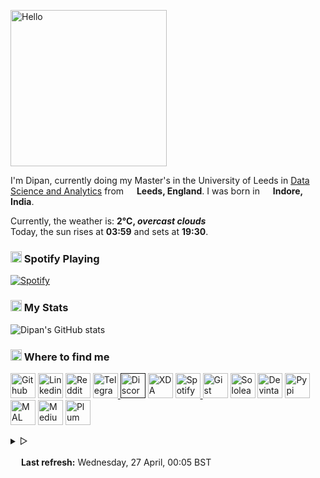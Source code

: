 <p><img alt="Hello" width="250px" src="https://i.imgur.com/Fihbexl.gif" /></p>
<p><codersrank-skills-chart username="themagicalmammal"></codersrank-skills-chart>
I&#39;m Dipan, currently doing my Master&#39;s in the University of Leeds in 
<a href="https://courses.leeds.ac.uk/i071/data-science-and-analytics-msc">Data Science and Analytics</a> 
from <img src="https://i.imgur.com/DPngeUJ.png" width="13"/> <b>Leeds, England</b>. 
I was born in <img src="https://i.imgur.com/DzzzpBo.png" width="13"/> <b>Indore, India</b>. </p>
<p><p>Currently, the weather is: <b> 2°C, 
   <i>overcast clouds</i></b><br>Today, the sun rises at <b>03:59</b> and sets at <b>19:30</b>.
</p></p>
<p><h3><img src="https://i.imgur.com/aSVPWXc.png" width="18"/> Spotify Playing</h3>
<a href="https://open.spotify.com/user/88h9x52o4rver6y7ka9upj5a6"><img src="https://spotify-pw0mefqpu-spotifydipan.vercel.app/api/spotify" alt="Spotify"></a></p>
<p><h3><img src="https://i.imgur.com/84QPnNl.png" width="18"/> My Stats
</h3>
<img src="https://github-readme-stats-bay-ten-48.vercel.app/api?username=themagicalmammal&amp;include_all_commits=true&amp;bg_color=30,e96443,904e95&amp;title_color=fff&amp;text_color=fff" alt="Dipan&#39;s GitHub stats"></p>
<p><h3><img src="https://i.imgur.com/yQHTmCW.png" width="18"/> Where to find me
</h3>
<a href="https://github.com/themagicalmammal/"> <img alt="Github" width="40px" src="https://i.imgur.com/RjscN2M.png" /></a>
<a href="https://uk.linkedin.com/in/themagicalmammal/"> <img alt="Linkedin" width="40px" src="https://i.imgur.com/Hp2w5wM.png" /></a>
<a href="https://www.reddit.com/user/themagicalmammal/"> <img alt="Reddit" width="40px" src="https://i.imgur.com/E8vTLyb.png" /></a>
<a href="https://telegram.im/@themagicalmammal"> <img alt="Telegram" width="40px" src="https://i.imgur.com/8uCq4fi.png" /> </a>
<a href=""> <img alt="Discord" width="40px" src="https://i.imgur.com/allk32s.png" /></a>
<a href="https://forum.xda-developers.com/m/themagicalmammal.9670192/"> <img alt="XDA" width="40px" src="https://i.imgur.com/ZkDQREa.png" /></a>
<a href="https://open.spotify.com/user/88h9x52o4rver6y7ka9upj5a6?si=i5kyqZQOQmOu_NRn-T7FQw&nd=1"> <img alt="Spotify" width="40px" src="https://i.imgur.com/TuGJlcZ.png" /> </a>
<a href="https://gist.github.com/themagicalmammal/"> <img alt="Gist" width="40px" src="https://i.imgur.com/6w4HNmL.png" /></a>
<a href="https://www.sololearn.com/profile/4562055"> <img alt="Sololearn" width="40px" src="https://i.imgur.com/6mnh2V5.png" /></a>
<a href="https://www.deviantart.com/themagicalmammal"> <img alt="Devintart" width="40px" src="https://i.imgur.com/YWUKoPE.png" /></a>
<a href="https://pypi.org/user/themagicalmammal/"> <img alt="Pypi" width="40px" src="https://i.imgur.com/901ps8h.png" /></a>
<a href="https://myanimelist.net/profile/themagicalmammal"> <img alt="MAL" width="40px" src="https://i.imgur.com/TnZcuA4.png" /></a>
<a href="https://medium.com/@d19cyber"> <img alt="Medium" width="40px" src="https://i.imgur.com/HvRIk6L.png" /></a>
<a href="https://secure.plum.io/p/2Ui2Qr0KSS7QP04pEq_-BQ"> <img alt="Plum" width="40px" src="https://i.imgur.com/PNhxaKM.png" /></a>
<br></p>
<p><details>
   <summary> &#9655;</summary>
   <h3><img src="https://i.imgur.com/Iv6o6Gf.png" width="18"/> GitHub Activity
   </h3>
   <!--START_SECTION:activity-->
   <details>
      <summary> &#9655;</summary>
      <h3><img src="https://i.imgur.com/fYbz1Tu.gif" width="17"/> Activity Graph
      </h3>
      <img alt="Activity" width="547px" src="https://activity-graph.herokuapp.com/graph?username=themagicalmammal&theme=xcode&custom_title=Activity%20Graph&hide_border=true" />
      <br><br>
      <details>
         <summary> &#9655;</summary>
         <h3><img src="https://i.imgur.com/x8tsLuE.png" width="18"/> Trophies</h3>
         <img src="https://github-profile-trophy.vercel.app/?username=themagicalmammal&amp;theme=juicyfresh&amp;row=1&amp;column=5" alt="trophy">
         <br><br>
         <details>
            <summary> &#9655;</summary>
            <h3><img src="https://i.imgur.com/xGG5c7N.png" width="18"/> QR Code</h3>
            <img alt="QRCode" width="200px" src="https://i.imgur.com/DSHPHdq.png" />
            <details>
               <summary> &#9655;</summary>
               <h3><img src="https://i.imgur.com/1mimHIo.png" width="18"/> Credits</h3></p>
                <p><ol>
                    <ol>
                        <li><img src="https://cdn-icons-png.flaticon.com/128/197/197484.png" width="13"> <a href="https://github.com/sourajitk">Sourajit Karmakar</a></li>
                        <li><img src="https://cdn-icons-png.flaticon.com/128/197/197564.png" width="13"> <a href="https://github.com/thmsgbrt">Thomas Guibert</a></li>
                        <li><img src="https://cdn-icons-png.flaticon.com/512/3909/3909444.png" width="13"> <a href="https://github.com/Prince-Shivaram">Siv Ram Shastri Jonnalagadda</a></li>
                        <li><img src="https://cdn-icons-png.flaticon.com/512/3909/3909444.png" width="13"> <a href="https://github.com/anuraghazra">Anurag Hazra</a></li>
                        <li><img src="https://cdn-icons-png.flaticon.com/128/197/197559.png" width="13"> <a href="https://github.com/owl4ce">Harry</a></li>
                        <li><img src="https://cdn-icons-png.flaticon.com/128/197/197484.png" width="13"> <a href="https://github.com/ryanlanciaux">Ryan Lanciaux</a></li>
                    </ol>
                </p> </ol><details> <summary> &#9655;</summary> <h3><img src="https://i.imgur.com/XJ0hI8P.png" width="18"/> Visitor </h3> <img src="https://profile-counter.glitch.me/themagicalmammal/count.svg" /> <br><br> </details> </details> </details> </details>
<p>   </details>
</details>
<br>
<img src="https://i.imgur.com/JgaEjcz.png" width="13"/> <b>Last refresh:</b> Wednesday, 27 April, 00:05 BST</p>

